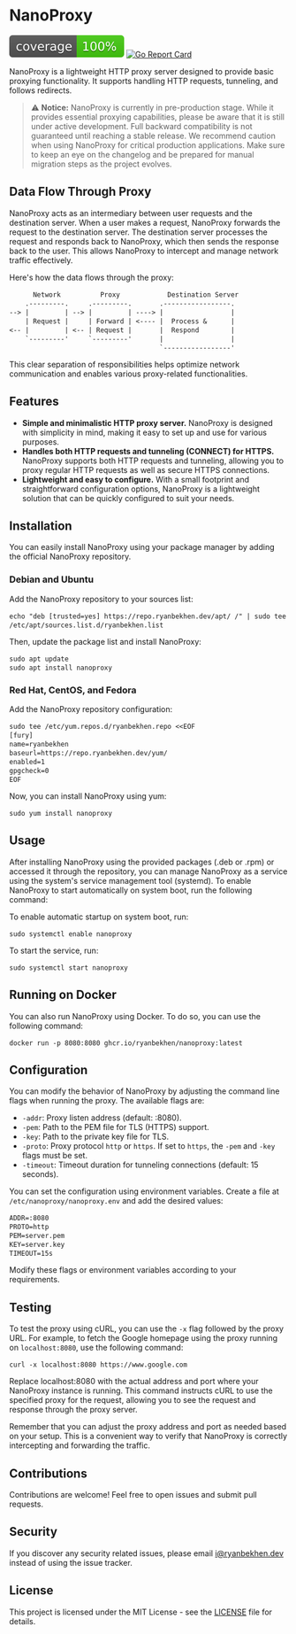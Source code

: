 # NanoProxy

![coverage](https://raw.githubusercontent.com/ryanbekhen/nanoproxy/badges/.badges/master/coverage.svg)
[![Go Report Card](https://goreportcard.com/badge/github.com/ryanbekhen/nanoproxy?cache=v1)](https://goreportcard.com/report/github.com/vladopajic/go-test-coverage)

NanoProxy is a lightweight HTTP proxy server designed to provide basic proxying functionality. 
It supports handling HTTP requests, tunneling, and follows redirects.

> ⚠️ **Notice:** NanoProxy is currently in pre-production stage. While it provides essential proxying capabilities, 
> please be aware that it is still under active development. Full backward compatibility is not guaranteed until 
> reaching a stable release. We recommend caution when using NanoProxy for critical production applications. Make sure 
> to keep an eye on the changelog and be prepared for manual migration steps as the project evolves.

## Data Flow Through Proxy

NanoProxy acts as an intermediary between user requests and the destination server. When a user makes a request, 
NanoProxy forwards the request to the destination server. The destination server processes the request and responds 
back to NanoProxy, which then sends the response back to the user. This allows NanoProxy to intercept and manage 
network traffic effectively.

Here's how the data flows through the proxy:

```text
      Network          Proxy            Destination Server
    .---------.     .---------.       .-----------------.
--> |         | --> |         | ----> |                 |
    | Request |     | Forward | <---- |  Process &      |
<-- |         | <-- | Request |       |  Respond        |
    `---------'     `---------'       |                 |
                                      `-----------------'
```

This clear separation of responsibilities helps optimize network communication and enables various 
proxy-related functionalities.

## Features

- **Simple and minimalistic HTTP proxy server.** NanoProxy is designed with simplicity in mind, making it easy to set 
up and use for various purposes.
- **Handles both HTTP requests and tunneling (CONNECT) for HTTPS.** NanoProxy supports both HTTP requests and tunneling, 
allowing you to proxy regular HTTP requests as well as secure HTTPS connections.
- **Lightweight and easy to configure.** With a small footprint and straightforward configuration options, NanoProxy is 
a lightweight solution that can be quickly configured to suit your needs.

## Installation

You can easily install NanoProxy using your package manager by adding the official NanoProxy repository.

### Debian and Ubuntu

Add the NanoProxy repository to your sources list:

```shell
echo "deb [trusted=yes] https://repo.ryanbekhen.dev/apt/ /" | sudo tee /etc/apt/sources.list.d/ryanbekhen.list
```

Then, update the package list and install NanoProxy:

```shell
sudo apt update
sudo apt install nanoproxy
```

### Red Hat, CentOS, and Fedora

Add the NanoProxy repository configuration:

```shell
sudo tee /etc/yum.repos.d/ryanbekhen.repo <<EOF
[fury]
name=ryanbekhen
baseurl=https://repo.ryanbekhen.dev/yum/
enabled=1
gpgcheck=0
EOF
```

Now, you can install NanoProxy using yum:
```shell
sudo yum install nanoproxy
```

## Usage

After installing NanoProxy using the provided packages (.deb or .rpm) or accessed it through the repository,
you can manage NanoProxy as a service using the system's service management tool (systemd). To enable NanoProxy to start 
automatically on system boot, run the following command:

To enable automatic startup on system boot, run:

```shell
sudo systemctl enable nanoproxy
```

To start the service, run:

```shell
sudo systemctl start nanoproxy
```

## Running on Docker

You can also run NanoProxy using Docker. To do so, you can use the following command:

```shell
docker run -p 8080:8080 ghcr.io/ryanbekhen/nanoproxy:latest
```

## Configuration

You can modify the behavior of NanoProxy by adjusting the command line flags when running the proxy. The available flags are:

- `-addr`: Proxy listen address (default: :8080).
- `-pem`: Path to the PEM file for TLS (HTTPS) support.
- `-key`: Path to the private key file for TLS.
- `-proto`: Proxy protocol `http` or `https`. If set to `https`, the `-pem` and `-key` flags must be set.
- `-timeout`: Timeout duration for tunneling connections (default: 15 seconds).

You can set the configuration using environment variables. Create a file
at `/etc/nanoproxy/nanoproxy.env` and add the desired values:

```text
ADDR=:8080
PROTO=http
PEM=server.pem
KEY=server.key
TIMEOUT=15s
```

Modify these flags or environment variables according to your requirements.

## Testing

To test the proxy using cURL, you can use the `-x` flag followed by the proxy URL. For example, to fetch the Google 
homepage using the proxy running on `localhost:8080`, use the following command:

```shell
curl -x localhost:8080 https://www.google.com
```

Replace localhost:8080 with the actual address and port where your NanoProxy instance is running. This command instructs 
cURL to use the specified proxy for the request, allowing you to see the request and response through the proxy server.

Remember that you can adjust the proxy address and port as needed based on your setup. This is a convenient way to 
verify that NanoProxy is correctly intercepting and forwarding the traffic.

## Contributions

Contributions are welcome! Feel free to open issues and submit pull requests.

## Security

If you discover any security related issues, please email i@ryanbekhen.dev instead of using the issue tracker.

## License

This project is licensed under the MIT License - see the [LICENSE](LICENSE) file for details.
